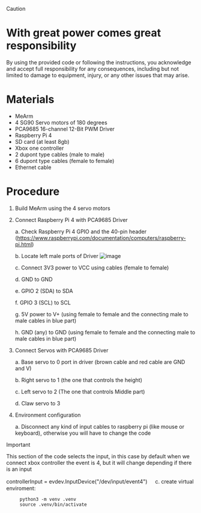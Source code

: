 > [!CAUTION]
> # With great power comes great responsibility
> By using the provided code or following the instructions, you acknowledge and accept full responsibility for any consequences, including but not limited to damage to equipment, injury, or any other issues that may arise.

# Materials
- MeArm
- 4 SG90 Servo motors of 180 degrees
- PCA9685 16-channel 12-Bit PWM Driver
- Raspberry Pi 4
- SD card (at least 8gb)
- Xbox one controller
- 2 dupont type cables (male to male)
- 6 dupont type cables (female to female)
- Ethernet cable

# Procedure
1. Build MeArm using the 4 servo motors
2. Connect Raspberry Pi 4 with PCA9685 Driver
   
   a.	Check Raspberry Pi 4 GPIO and the 40-pin header (https://www.raspberrypi.com/documentation/computers/raspberry-pi.html)
   
   b.	Locate left male ports of Driver ![image](https://github.com/killerfrix/Controling-MeArm-with-Xbox-one-controller-Using-Raspberry-pi-4-and-PCA9685-Driver/assets/97371595/b5a445b0-ea3d-49e2-8872-35cafa66cb00)
   
   c.	Connect 3V3 power to VCC using cables (female to female)
   
   d.	GND to GND
   
   e.	GPIO 2 (SDA) to SDA
   
   f.	GPIO 3 (SCL) to SCL
   
   g.	5V power to V+ (using female to female and the connecting male to male cables in blue part)
   
   h.	GND (any) to GND (using female to female and the connecting male to male cables in blue part)

3. Connect Servos with PCA9685 Driver

   a.	Base servo to 0 port in driver (brown cable and red cable are GND and V)

   b.	Right servo to 1 (the one that controls the height)
   
   c.	Left servo to 2 (The one that controls Middle part)

   d.	Claw servo to 3

4.	Environment configuration
    
    a. Disconnect any kind of input cables to raspberry pi (like mouse or keyboard), otherwise you will have to change the code
   	
   > [!IMPORTANT]
   > This section of the code selects the input, in this case by default when we connect xbox controller the event is 4, but it will change depending if there is an input
   > 
   > controllerInput = evdev.InputDevice("/dev/input/event4")
ㅤ
       c. create virtual enviroment:
  	
         python3 -m venv .venv
         source .venv/bin/activate


      
